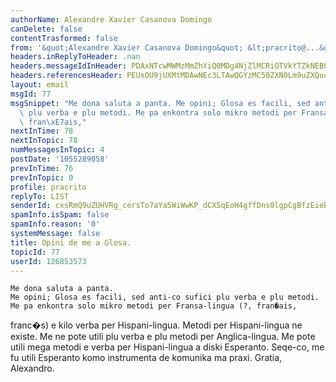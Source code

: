 ```yaml
---
authorName: Alexandre Xavier Casanova Domingo
canDelete: false
contentTrasformed: false
from: '&quot;Alexandre Xavier Casanova Domingo&quot; &lt;pracrito@...&gt;'
headers.inReplyToHeader: .nan
headers.messageIdInHeader: PDAxNTcwMWMzMmZhYiQ0MDg4NjZlMCRiOTVkYTZkNEB0dWVyZXNtYXM+
headers.referencesHeader: PEUxOU9jUXMtMDAwNEc3LTAwQGYzMC50ZXN0Lm9uZXQucGw+IDwwMDIyMDFjMzJjZjkkMDFmZGUwODAkZGI4NjY3NTBAYWxleGFuZHJlPiA8M0VFMjRBOUYuMjA1MDQwNEBob3Rwb3AuY29tPg==
layout: email
msgId: 77
msgSnippet: "Me dona saluta a panta. Me opini; Glosa es facili, sed anti-co sufici\
  \ plu verba e plu metodi. Me pa enkontra solo mikro metodi per Fransa-lingua (?,\
  \ fran\xE7ais,"
nextInTime: 78
nextInTopic: 78
numMessagesInTopic: 4
postDate: '1055289058'
prevInTime: 76
prevInTopic: 0
profile: pracrito
replyTo: LIST
senderId: cxsRmQ9uZUHVRg_cersTo7aYa5WiWwKP_dCX5qEoH4gffDns0lgpCgBfzEieBPZYVPtjwiGJwKZier67yH24C7_OjyPmjSZ80FoVYJhuvPF3cUN1vWjAXdidoZ2lcQ
spamInfo.isSpam: false
spamInfo.reason: '0'
systemMessage: false
title: Opini de me a Glosa.
topicId: 77
userId: 126853573
---
```


    Me dona saluta a panta.
    Me opini; Glosa es facili, sed anti-co sufici plu verba e plu metodi.
    Me pa enkontra solo mikro metodi per Fransa-lingua (?, fran�ais,
franc�s) e kilo verba per Hispani-lingua.
    Metodi per Hispani-lingua ne existe.
    Me ne pote utili plu verba e plu metodi per Anglica-lingua.
    Me pote utili mega metodi e verba per Hispani-lingua a diski Esperanto.
    Seqe-co, me fu utili Esperanto komo instrumenta de komunika ma praxi.
    Gratia, Alexandro.




